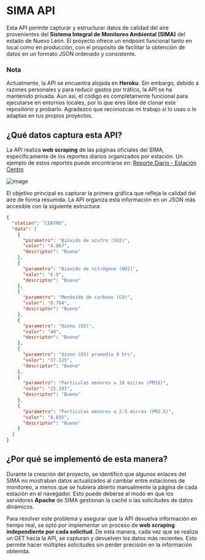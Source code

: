 # SIMA API
  
Esta API permite capturar y estructurar datos de calidad del aire provenientes del **Sistema Integral de Monitoreo Ambiental (SIMA)** del estado de Nuevo León. El proyecto ofrece un endpoint funcional tanto en local como en producción, con el propósito de facilitar la obtención de datos en un formato JSON ordenado y consistente.

### Nota  
Actualmente, la API se encuentra alojada en **Heroku**. Sin embargo, debido a razones personales y para reducir gastos por tráfico, la API se ha mantenido privada. Aun así, el código es completamente funcional para ejecutarse en entornos locales, por lo que eres libre de clonar este repositorio y probarlo. Agradezco que reconozcas mi trabajo si lo usas o lo adaptas en tus propios proyectos.

## ¿Qué datos captura esta API?  

La API realiza **web scraping** de las páginas oficiales del SIMA, específicamente de los reportes diarios organizados por estación. Un ejemplo de estos reportes puede encontrarse en: [Reporte Diario - Estación Centro](http://aire.nl.gob.mx:81/SIMA2017reportes/ReporteDiariosimaIcars.php?estacion1=CENTRO)  

![image](https://github.com/user-attachments/assets/8d51f9ae-f45c-406c-b8ca-dd877e8861b8)

El objetivo principal es capturar la primera gráfica que refleja la calidad del aire de forma resumida. La API organiza esta información en un JSON más accesible con la siguiente estructura:

```json
{
  "station": "CENTRO",
  "data": [
    {
      "parametro": "Bióxido de azufre (SO2)",
      "valor": "4.867",
      "descriptor": "Bueno"
    },
    {
      "parametro": "Bióxido de nitrógeno (NO2)",
      "valor": "6.9",
      "descriptor": "Bueno"
    },
    {
      "parametro": "Monóxido de carbono (CO)",
      "valor": "0.764",
      "descriptor": "Bueno"
    },
    {
      "parametro": "Ozono (O3)",
      "valor": "40",
      "descriptor": "Bueno"
    },
    {
      "parametro": "Ozono (O3) promedio 8 hrs",
      "valor": "37.125",
      "descriptor": "Bueno"
    },
    {
      "parametro": "Partículas menores a 10 micras (PM10)",
      "valor": "25.181",
      "descriptor": "Bueno"
    },
    {
      "parametro": "Partículas menores a 2.5 micras (PM2.5)",
      "valor": "8.035",
      "descriptor": "Bueno"
    }
  ]
}
```

## ¿Por qué se implementó de esta manera?  

Durante la creación del proyecto, se identificó que algunos enlaces del SIMA no mostraban datos actualizados al cambiar entre estaciones de monitoreo, a menos que se hubiera abierto manualmente la página de cada estación en el navegador. Esto puede deberse al modo en que los servidores **Apache** de SIMA gestionan la caché o las solicitudes de datos dinámicos. 

Para resolver este problema y asegurar que la API devuelva información en tiempo real, se optó por implementar un proceso de **web scraping independiente por cada solicitud**. De esta manera, cada vez que se realiza un GET hacia la API, se capturan y devuelven los datos más recientes. Esto permite hacer múltiples solicitudes sin perder precisión en la información obtenida.

